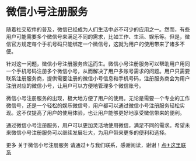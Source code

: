 # 微信小号注册服务

随着社交软件的普及，微信已经成为人们生活中必不可少的应用之一。然而，有些用户可能需要多个微信号来满足不同的需求，比如工作、生活、娱乐等。但是，微信官方规定每个手机号码只能绑定一个微信号，这就为用户的使用带来了诸多不便。

针对这一问题，微信小号注册服务应运而生。微信小号注册服务可以帮助用户用同一个手机号码注册多个微信小号，从而解决了用户多账号需求的问题。用户只需要联系注册服务商，提供需要注册的微信小号信息和手机号码，注册服务商会为用户注册对应的微信小号，让用户可以方便地管理多个微信账号。

微信小号注册服务的出现，极大地方便了用户的使用。无论是需要一个专业的工作微信号，还是一个轻松的娱乐微信号，用户都可以通过微信小号注册服务轻松实现。这不仅提高了用户的使用体验，也让用户能够更好地享受微信带来的便利。

通过微信小号注册服务，用户可以更加灵活地使用微信，满足不同的需求。希望未来微信小号注册服务可以继续发展壮大，为用户带来更多的便利和选择。

更多 关于微信小号注册服务 请通过✈与我们联系，感谢阅读，谢谢！[点✈这里联系](https://w.k02.cc)